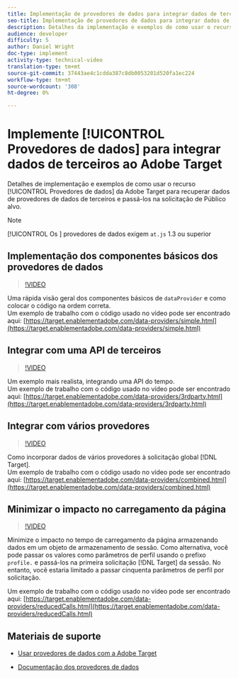 ```yaml
---
title: Implementação de provedores de dados para integrar dados de terceiros à Adobe Target
seo-title: Implementação de provedores de dados para integrar dados de terceiros à Adobe Target
description: Detalhes da implementação e exemplos de como usar o recurso Provedores de dados da Adobe Target para recuperar dados de provedores de dados de terceiros e passá-los na solicitação do Público alvo.
audience: developer
difficulty: 5
author: Daniel Wright
doc-type: implement
activity-type: technical-video
translation-type: tm+mt
source-git-commit: 37443ae4c1cdda387c8db0053201d520fa1ec224
workflow-type: tm+mt
source-wordcount: '308'
ht-degree: 0%

---
```



# Implemente [!UICONTROL Provedores de dados] para integrar dados de terceiros ao Adobe Target

Detalhes de implementação e exemplos de como usar o recurso [!UICONTROL Provedores de dados] da Adobe Target para recuperar dados de provedores de dados de terceiros e passá-los na solicitação de Público alvo.

>[!NOTE]
>
>[!UICONTROL Os ] provedores de dados exigem  `at.js` 1.3 ou superior

## Implementação dos componentes básicos dos provedores de dados

>[!VIDEO](https://video.tv.adobe.com/v/22348/?quality=12)

Uma rápida visão geral dos componentes básicos de `dataProvider` e como colocar o código na ordem correta.\
Um exemplo de trabalho com o código usado no vídeo pode ser encontrado aqui:
[https://target.enablementadobe.com/data-providers/simple.html](https://target.enablementadobe.com/data-providers/simple.html)

## Integrar com uma API de terceiros

>[!VIDEO](https://video.tv.adobe.com/v/22345/)

Um exemplo mais realista, integrando uma API do tempo.\
Um exemplo de trabalho com o código usado no vídeo pode ser encontrado aqui:
[https://target.enablementadobe.com/data-providers/3rdparty.html](https://target.enablementadobe.com/data-providers/3rdparty.html)

## Integrar com vários provedores

>[!VIDEO](https://video.tv.adobe.com/v/22346/)

Como incorporar dados de vários provedores à solicitação global [!DNL Target].\
Um exemplo de trabalho com o código usado no vídeo pode ser encontrado aqui:
[https://target.enablementadobe.com/data-providers/combined.html](https://target.enablementadobe.com/data-providers/combined.html)

## Minimizar o impacto no carregamento da página

>[!VIDEO](https://video.tv.adobe.com/v/22347/)

Minimize o impacto no tempo de carregamento da página armazenando dados em um objeto de armazenamento de sessão. Como alternativa, você pode passar os valores como parâmetros de perfil usando o prefixo `profile.` e passá-los na primeira solicitação [!DNL Target] da sessão. No entanto, você estaria limitado a passar cinquenta parâmetros de perfil por solicitação.

Um exemplo de trabalho com o código usado no vídeo pode ser encontrado aqui: [https://target.enablementadobe.com/data-providers/reducedCalls.html](https://target.enablementadobe.com/data-providers/reducedCalls.html)

## Materiais de suporte

* [Usar provedores de dados com a Adobe Target](use-data-providers-to-integrate-third-party-data.md)

* [Documentação dos provedores de dados](https://docs.adobe.com/content/help/en/target/using/implement-target/client-side/functions-overview/targetgobalsettings.html#data-providers)